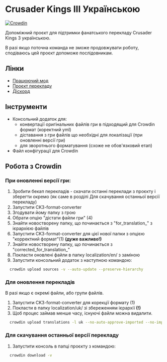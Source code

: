 # Crusader Kings III Українською

[![Crowdin](https://badges.crowdin.net/crusader-kings-iii-ukrainian/localized.svg)](https://crowdin.com/project/crusader-kings-iii-ukrainian)

Допоміжний проєкт для підтримки фанатського перекладу Crusader Kings 3 українською.

В разі якщо поточна команда не зможе продовжувати роботу, сподіваюсь цей проєкт допоможе послідовникам.

## Лінки

 - [Працюючий мод](https://steamcommunity.com/sharedfiles/filedetails/?id=3127700882)
 - [Проєкт перекладу](https://crowdin.com/project/crusader-kings-iii-ukrainian/uk)
 - [Діскорд](https://discord.gg/uUXe67aJnz)
 
 
## Інструменти
* Консольний додаток для:
    * конвертації оригінальних файлів гри в підходящий для Crowdin формат (коректний yml)
    * діставання з гри файлів що необхідні для локалізації (при оновленні версії гри)
    * для зворотнього форматування (cхоже не обов'язковий етап)
* Файл конфігурації для Crowdin


## Робота з Crowdin

### При оновленні версії гри:
1. Зробити бекап перекладів - скачати останні переклади з проєкту і зберегти окремо (як саме в розділі Для скачування останньої версії перекладу)
2. Запустити CK3-format-converter
3. Згодувати йому папку з грою
4. Обрати опцію "дістати файли гри" (4)
5. Знайти новостворену папку, що починається з "for_translation_" з ієрархією файлів
6. Запустити CK3-format-converter для цієї нової папки з опцією "корректний формат"(1) **(дуже важливо!)**
7. Знайти новостворену папку, що починається з "corrected_for_translation_"
8. Покласти оновлені файли в папку localization/en/ з заміною
9. Запустити консольний додаток з наступною командою:

```bash
  crowdin upload sources -v --auto-update --preserve-hierarchy
```

### Для оновлення перекладів 
В разі якщо є окремі файли, або групи файлів.
1. Запустити CK3-format-converter для корекції формату (1)
2. Покласти в папку localization/uk/ зі збереженням ієрархії **(!)**
3. Щоб процес займав менше часу, існуючі файли можна видалити.

```bash
  crowdin upload translations -l uk --no-auto-approve-imported --no-import-eq-suggestions -v --preserve-hierarchy
```

### Для скачування останньої версії перекладу
1. Запустити консоль в папці проєкту з командою:
```bash
  crowdin download -v
```
